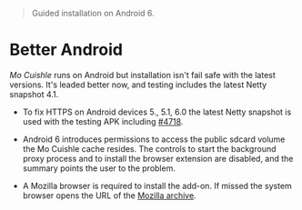 > Guided installation on Android 6.

# Better Android

*Mo Cuishle* runs on Android but installation isn't fail safe with the latest 
versions. It's leaded better now, and testing includes the latest Netty snapshot 
4.1.
<!--more-->

 * To fix HTTPS on Android devices 5., 5.1, 6.0 the latest Netty snapshot is 
   used with the testing APK including [#4718](https://github.com/netty/netty/issues/4718).

 * Android 6 introduces permissions to access the public sdcard volume the Mo 
   Cuishle cache resides. The controls to start the background proxy process 
   and to install the browser extension are disabled, and the summary points the 
   user to the problem.

 * A Mozilla browser is required to install the add-on. If missed the system 
   browser opens the URL of the 
   [Mozilla archive](https://ftp.mozilla.org/pub/mobile/releases/). 
